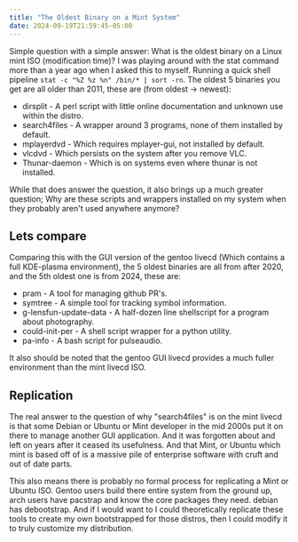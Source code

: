 ```yaml
---
title: "The Oldest Binary on a Mint System"
date: 2024-09-19T21:59:45-05:00
---
```

Simple question with a simple answer: What is the oldest binary on a Linux mint ISO (modification time)? I was playing around with the stat command more than a year ago when I asked this to myself.
Running a quick shell pipeline `stat -c "%Z %z %n" /bin/* | sort -rn`. The oldest 5 binaries you get are all older than 2011, these are (from oldest -> newest):

* dirsplit - A perl script with little online documentation and unknown use within the distro.
* search4files - A wrapper around 3 programs, none of them installed by default.
* mplayerdvd - Which requires mplayer-gui, not installed by default.
* vlcdvd - Which persists on the system after you remove VLC.
* Thunar-daemon - Which is on systems even where thunar is not installed.

While that does answer the question, it also brings up a much greater question; Why are these scripts and wrappers installed on my system when they probably aren't used anywhere anymore?

## Lets compare

Comparing this with the GUI version of the gentoo livecd (Which contains a full KDE-plasma environment), the 5 oldest binaries are all from after 2020, and the 5th oldest one is from 2024, these are:

* pram - A tool for managing github PR's.
* symtree - A simple tool for tracking symbol information.
* g-lensfun-update-data - A half-dozen line shellscript for a program about photography.
* could-init-per - A shell script wrapper for a python utility.
* pa-info - A bash script for pulseaudio.

It also should be noted that the gentoo GUI livecd provides a much fuller environment than the mint livecd ISO.

## Replication

The real answer to the question of why "search4files" is on the mint livecd is that some Debian or Ubuntu or Mint developer in the mid 2000s put it
on there to manage another GUI application. And it was forgotten about and left on years after it ceased its usefulness. And that Mint, or Ubuntu
which mint is based off of is a massive pile of enterprise software with cruft and out of date parts.

This also means there is probably no formal process for replicating a Mint or Ubuntu ISO. Gentoo users build there entire system from the ground up,
arch users have pacstrap and know the core packages they need. debian has debootstrap. And if I would want to I could theoretically replicate these
tools to create my own bootstrapped for those distros, then I could modify it to truly customize my distribution.

##
